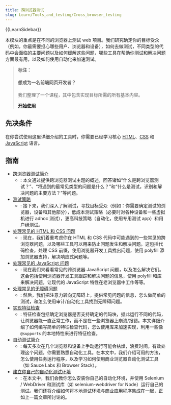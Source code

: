```yaml
---
title: 跨浏览器测试
slug: Learn/Tools_and_testing/Cross_browser_testing
---
```


{{LearnSidebar}}

本模块的重点是在不同的浏览器上测试 web 项目。我们研究确定你的目标受众（例如，你最需要担心哪些用户、浏览器和设备），如何去做测试，不同类型的代码中会面临的主要问题以及如何缓解这些问题，哪些工具在帮助你测试和解决问题方面最有用，以及如何使用自动化来加速测试。

> **标注：**
>
> #### 想成为一名前端网页开发者？
>
> 我们整理了一个课程，其中包含实现目标所需的所有基本内容。
>
> [**开始使用**](/zh-CN/docs/Learn/Front-end_web_developer)

## 先决条件

在你尝试使用这里详细介绍的工具时，你需要已经学习核心 [HTML](/zh-CN/docs/Learn/HTML)、[CSS](/zh-CN/docs/Learn/CSS) 和 [JavaScript](/zh-CN/docs/Learn/JavaScript) 语言。

## 指南

- [跨浏览器测试简介](/zh-CN/docs/Learn/Tools_and_testing/Cross_browser_testing/Introduction)
  - : 本文通过提供跨浏览器测试主题的概述，回答诸如“什么是跨浏览器测试？”、“将遇到的最常见类型的问题是什么？”和“什么是测试，识别和解决问题的主要方法？”等问题。
- [测试策略](/zh-CN/docs/Learn/Tools_and_testing/Cross_browser_testing/Testing_strategies)
  - : 接下来，我们深入了解测试，寻找目标受众（例如：你需要确定测试的浏览器，设备和其他部分），低成本测试策略（必要时对各种设备和一些虚拟机进行 adhoc 测试），更高科技策略（自动化，使用专用测试 app）和用户组测试。
- [处理常见的 HTML 和 CSS 问题](/zh-CN/docs/Learn/Tools_and_testing/Cross_browser_testing/HTML_and_CSS)
  - : 现在，我们着重考虑你在 HTML 和 CSS 代码中可能遇到的一些常见的跨浏览器问题，以及哪些工具可以用来防止问题发生和解决问题。这包括代码检查，处理 CSS 前缀，使用浏览器开发工具找出问题，使用 polyfill 添加浏览器支持，解决响应式问题等。
- [处理常见的 JavaScript 问题](/zh-CN/docs/Learn/Tools_and_testing/Cross_browser_testing/JavaScript)
  - : 现在我们来看看常见的跨浏览器 JavaScript 问题，以及怎么解决它们。这会包括使用浏览器开发工具跟踪和解决问题的信息，使用 polyfill 和库来解决问题，让现代的 JavaScript 特性在老浏览器中工作等等。
- [处理常见的无障碍问题](/zh-CN/docs/Learn/Tools_and_testing/Cross_browser_testing/Accessibility)
  - : 然后，我们把注意力转向无障碍上，提供常见问题的信息，怎么做简单的测试，和怎么使用审计/自动化工具找到无障碍问题。
- [实现特征检查](/zh-CN/docs/Learn/Tools_and_testing/Cross_browser_testing/Feature_detection)
  - : 特征检查包括确定浏览器是否支持确定的代码块，据此运行不同的代码，让浏览器能一直正常工作，而不是在一些浏览器上崩溃/报错。本文详细介绍了如何编写简单的特征检查代码，怎么使用库来加速实现，利用一些像 `@supports` 的本地特性来进行特征检查。
- [自动测试简介](/zh-CN/docs/Learn/Tools_and_testing/Cross_browser_testing/Automated_testing)
  - : 每天多次在几个浏览器和设备上手动运行可能会枯燥，浪费时间。有效处理这个问题，你需要熟悉自动化工具。在本文中，我们介绍可用的方法，怎么使用任务运行程序，以及学习如何使用商业浏览器自动化测试工具（如 Sauce Labs 和 Browser Stack）。
- [建立你自己的自动化测试环境](/zh-CN/docs/Learn/Tools_and_testing/Cross_browser_testing/Your_own_automation_environment)
  - : 在本文中，我们会教你怎么安装你自己的自动化环境，并使用 Selenium / WebDriver 和测试库（如 selenium-webdriver for Node）运行自己的测试。我们还将介绍如何将本地测试环境与商业应用程序集成在一起，正如上一篇文章所讨论的。

